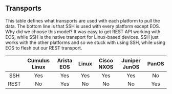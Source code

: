 ## Transports
This table defines what transports are used with each platform to pull the data. The bottom line is that SSH is used with every platform except EOS. Why did we choose this model? It was easy to get REST API working with EOS, while SSH is the native transport for Linux-based devices. SSH just works with the other platforms and so we stuck with using SSH, while using EOS to flesh out our REST transport.

|         | Cumulus Linux | Arista EOS | Linux | Cisco NXOS | Juniper JunOS | PanOS |
| :---------: | :---------------: | :------------: | :-------: | :------: |  :-------: | :-------: |
| SSH  | Yes | Yes | Yes | Yes | Yes | No |
| REST | No | Yes | No | No | No | Yes |
